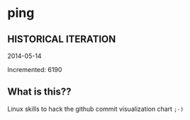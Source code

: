 # ping

## HISTORICAL ITERATION
2014-05-14

Incremented: 6190

## What is this?? 
Linux skills to hack the github commit visualization chart `;-)`
